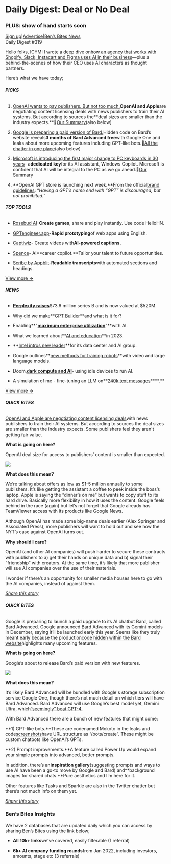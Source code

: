 # Daily Digest: Deal or No Deal

### PLUS: show of hand starts soon

[Sign up](https://www.bensbites.co/?utm_source=bensbites\&utm_medium=referral\&utm_campaign=daily-digest-deal-or-no-deal)|[Advertise](https://sponsor.bensbites.co/?utm_source=bensbites\&utm_medium=referral\&utm_campaign=daily-digest-deal-or-no-deal)|[Ben’s Bites News](https://news.bensbites.co/?utm_source=bensbites\&utm_medium=referral\&utm_campaign=daily-digest-deal-or-no-deal)\
Daily Digest #319

Hello folks, ICYMI I wrote a deep dive on[how an agency that works with Shopify, Slack, Instacart and Figma uses AI in their business](https://bensbites.beehiiv.com/p/sandwich-video-uses-ai-business)—plus a behind-the-scenes of how their CEO uses AI characters as thought partners.

Here’s what we have today;

###### **PICKS**

1. [OpenAI wants to pay publishers. But not too much.](https://www.theinformation.com/articles/openai-offers-publishers-as-little-as-1-million-a-year?utm_source=bensbites\&utm_medium=referral\&utm_campaign=daily-digest-deal-or-no-deal)**OpenAI and Apple**are negotiating content licensing deals with news publishers to train their AI systems. But according to sources the\*\*deal sizes are smaller than the industry expects.\*\*🍿[Our Summary](https://bensbites.beehiiv.com/p/openai-wants-pay-publishers-not-much)(also below)

2. [Google is preparing a paid version of Bard.](https://twitter.com/evowizz/status/1742939258682552625?utm_source=bensbites\&utm_medium=referral\&utm_campaign=daily-digest-deal-or-no-deal)Hidden code on Bard’s website reveals**3 months of Bard Advanced free**with Google One and leaks about more upcoming features including GPT-like bots.🍿[All the chatter in one place](https://bensbites.beehiiv.com/p/toss-coin-bard-advanced)(also below)

3. [Microsoft is introducing the first major change to PC keyboards in 30 years](https://www.axios.com/2024/01/04/microsoft-copilot-ai-button-windows?utm_source=bensbites\&utm_medium=referral\&utm_campaign=daily-digest-deal-or-no-deal)- a**dedicated key**for its AI assistant, Windows Copilot. Microsoft is confident that AI will be integral to the PC as we go ahead.🍿[Our Summary](https://bensbites.beehiiv.com/p/copilot-get-specific-button-keyboards)

4. \*\*OpenAI GPT store is launching next week.\*\*From the official[brand guidelines](https://openai.com/brand?utm_source=bensbites\&utm_medium=referral\&utm_campaign=daily-digest-deal-or-no-deal#gpts-in-chatgpt): “*Having a GPT’s name end with “GPT” is discouraged, but not prohibited.”*

###### **TOP TOOLS**

- [Rosebud AI](https://play.rosebud.ai/?utm_source=bensbites\&utm_medium=referral\&utm_campaign=daily-digest-deal-or-no-deal)-**Create games**, share and play instantly. Use code HelloHN.

- [GPTengineer.app](http://gptengineer.app?utm_source=bensbites\&utm_medium=referral\&utm_campaign=daily-digest-deal-or-no-deal)-**Rapid prototyping**of web apps using English.

- [Captiwiz](https://captiwiz.com/?utm_source=bensbites\&utm_medium=referral\&utm_campaign=daily-digest-deal-or-no-deal)- Create videos with**AI-powered captions.**

- [Spence](https://www.getspence.ai/?utm_source=bensbites\&utm_medium=referral\&utm_campaign=daily-digest-deal-or-no-deal)- AI\*\*career copilot.\*\*Tailor your talent to future opportunities.

- [Scribe by Appblit](https://www.appblit.com/scribe?utm_source=bensbites\&utm_medium=referral\&utm_campaign=daily-digest-deal-or-no-deal)-**Readable transcripts**with automated sections and headings.

[View more →](https://news.bensbites.co/tags/show?utm_source=bensbites\&utm_medium=referral\&utm_campaign=daily-digest-deal-or-no-deal)

###### **NEWS**

- **[Perplexity raises](https://blog.perplexity.ai/blog/perplexity-raises-series-b-funding-round?utm_source=bensbites\&utm_medium=referral\&utm_campaign=daily-digest-deal-or-no-deal)**$73.6 million series B and is now valued at $520M.

- Why did we make\*\*[GPT Builder](https://help.openai.com/en/articles/8770868-gpt-builder?utm_source=bensbites\&utm_medium=referral\&utm_campaign=daily-digest-deal-or-no-deal)\*\*and what is it for?

- Enabling\*\*"****[maximum enterprise utilization](https://www.alessiofanelli.com/posts/maximum-enterprise-utilization?og=2\&utm_source=bensbites\&utm_medium=referral\&utm_campaign=daily-digest-deal-or-no-deal)****"\*\*with AI.

- What we learned about\*\*[AI and education](https://aisupremacy.substack.com/p/what-we-learned-about-ai-and-education?utm_source=bensbites\&utm_medium=referral\&utm_campaign=daily-digest-deal-or-no-deal)\*\*in 2023.

- \*\*[Intel intros new leader](https://www.bloomberg.com/news/articles/2024-01-03/intel-appoints-outsider-hotard-to-head-crucial-data-center-unit?utm_source=bensbites\&utm_medium=referral\&utm_campaign=daily-digest-deal-or-no-deal)\*\*for its data center and AI group.

- Google outlines\*\*[new methods for training robots](https://techcrunch.com/2024/01/04/google-outlines-new-methods-for-training-robots-with-video-and-large-language-models/?utm_source=bensbites\&utm_medium=referral\&utm_campaign=daily-digest-deal-or-no-deal)\*\*with video and large language models.

- Doom,**[dark compute and AI](https://petewarden.com/2024/01/05/doom-dark-compute-and-ai/?utm_source=bensbites\&utm_medium=referral\&utm_campaign=daily-digest-deal-or-no-deal)**- using idle devices to run AI.

- A simulation of me - fine-tuning an LLM on\*\*[240k text messages](https://edwarddonner.com/2024/01/02/fine-tuning-an-llm-on-240k-text-messages/?utm_source=bensbites\&utm_medium=referral\&utm_campaign=daily-digest-deal-or-no-deal)\*\*\*\*.\*\*

[View more →](https://news.bensbites.co/tags/news/trending?utm_source=bensbites\&utm_medium=referral\&utm_campaign=daily-digest-deal-or-no-deal)

###### **QUICK BITES**

[OpenAI and Apple are negotiating content licensing deals](https://www.theinformation.com/articles/openai-offers-publishers-as-little-as-1-million-a-year?utm_source=bensbites\&utm_medium=referral\&utm_campaign=daily-digest-deal-or-no-deal)with news publishers to train their AI systems. But according to sources the deal sizes are smaller than the industry expects. Some publishers feel they aren't getting fair value.

**What is going on here?**

OpenAI deal size for access to publishers’ content is smaller than expected.

![](https://media.beehiiv.com/cdn-cgi/image/fit=scale-down,format=auto,onerror=redirect,quality=80/uploads/asset/file/d920bb16-0ac2-41f3-9879-c908af394a84/image.png?t=1704451297)

**What does this mean?**

We’re talking about offers as low as $1-5 million annually to some publishers. It’s like getting the assistant a coffee to peek inside the boss’s laptop. Apple is saying the “dinner’s on me” but wants to copy stuff to its hard drive. Basically more flexibility in how it uses the content. Google feels behind in the race (again) but let’s not forget that Google already has TeamViewer access with its products like Google News.

Although OpenAI has made some big-name deals earlier (Alex Springer and Associated Press), more publishers will want to hold out and see how the NYT’s case against OpenAI turns out.

**Why should I care?**

OpenAI (and other AI companies) will push harder to secure these contracts with publishers to a) get their hands on unique data and b) signal their “friendship” with creators. At the same time, it’s likely that more publisher will sue AI companies over the use of their materials.

I wonder if there’s an opportunity for smaller media houses here to go with the AI companies, instead of against them.

[*Share this story*](https://bensbites.beehiiv.com/p/openai-wants-pay-publishers-not-much)

###### **QUICK BITES**

Google is preparing to launch a paid upgrade to its AI chatbot Bard, called Bard Advanced. Google announced Bard Advanced with its Gemini models in December, saying it’ll be launched early this year. Seems like they truly meant early because the production[code hidden within the Bard website](https://twitter.com/evowizz/status/1742939270644748747?utm_source=bensbites\&utm_medium=referral\&utm_campaign=daily-digest-deal-or-no-deal)highlights many upcoming features.

**What is going on here?**

Google’s about to release Bard’s paid version with new features.

![](https://media.beehiiv.com/cdn-cgi/image/fit=scale-down,format=auto,onerror=redirect,quality=80/uploads/asset/file/3caafcc1-3c24-44d2-bac7-1bb957fea398/image.png?t=1704455237)

**What does this mean?**

It’s likely Bard Advanced will be bundled with Google's storage subscription service Google One, though there’s not much detail on which tiers will have Bard Advanced. Bard Advanced will use Google’s best model yet, Gemini Ultra, which[“seemingly” beat GPT-4.](https://bensbites.beehiiv.com/p/googles-gemini-beats-gpt4-cost)

With Bard Advanced there are a bunch of new features that might come:

\*\*1) GPT-like bots.\*\*These are codenamed Mokoto in the leaks and code[screenshots](https://twitter.com/bedros_p/status/1742626910088126566?utm_source=bensbites\&utm_medium=referral\&utm_campaign=daily-digest-deal-or-no-deal)have URL structure as “/bots/create”. These might be custom chatbots like OpenAI’s GPTs.

\*\*2) Prompt improvements.\*\*A feature called Power Up would expand your simple prompts into advanced, better prompts.

In addition, there’s an**inspiration gallery**(suggesting prompts and ways to use AI have been a go-to move by Google and Bard) and\*\*background images for shared chats.\*\*Pure aesthetics and I’m here for it.

Other features like Tasks and Sparkle are also in the Twitter chatter but there’s not much info on them yet.

[*Share this story*](https://bensbites.beehiiv.com/p/toss-coin-bard-advanced)

### Ben’s Bites Insights

We have 2 databases that are updated daily which you can access by sharing Ben’s Bites using the link below;

- **All 10k+ links**we’ve covered, easily filterable (1 referral)

- **6k+ AI company funding rounds**from Jan 2022, including investors, amounts, stage etc (3 referrals)
